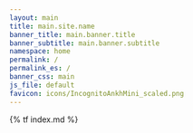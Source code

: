 ```yaml
---
layout: main
title: main.site.name
banner_title: main.banner.title
banner_subtitle: main.banner.subtitle
namespace: home
permalink: /
permalink_es: /
banner_css: main
js_file: default
favicon: icons/IncognitoAnkhMini_scaled.png
---
```

{% tf index.md %}